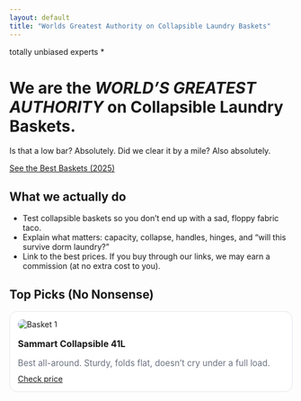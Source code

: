 ```yaml
---
layout: default
title: "Worlds Greatest Authority on Collapsible Laundry Baskets"
---
```

<p class="kicker">totally unbiased experts *</p>

<div class="hero">
  <h1>We are the <em>WORLD’S GREATEST AUTHORITY</em> on Collapsible Laundry Baskets.</h1>
  <p class="sub">Is that a low bar? Absolutely. Did we clear it by a mile? Also absolutely.</p>
  <a class="cta" href="/guides/best-collapsible-laundry-baskets-2025/">See the Best Baskets (2025)</a>
</div>

<section class="trust">
  <h2>What we actually do</h2>
  <ul>
    <li>Test collapsible baskets so you don’t end up with a sad, floppy fabric taco.</li>
    <li>Explain what matters: capacity, collapse, handles, hinges, and “will this survive dorm laundry?”</li>
    <li>Link to the best prices. If you buy through our links, we may earn a commission (at no extra cost to you).</li>
  </ul>
</section>
<section class="top-picks">
  <h2>Top Picks (No Nonsense)</h2>
  <div class="cards" style="display:grid;grid-template-columns:repeat(auto-fit,minmax(220px,1fr));gap:16px;margin-top:12px">
    <article class="card" style="background:#fff;border:1px solid #e5e7eb;border-radius:14px;padding:14px">
      <img src="/path/to/product1.jpg" alt="Basket 1" style="border-radius:10px;margin-bottom:10px">
      <h3 style="margin:6px 0 6px;font-size:1rem">Sammart Collapsible 41L</h3>
      <p style="color:#6b7280;font-size:.95rem;margin-bottom:10px">Best all-around. Sturdy, folds flat, doesn’t cry under a full load.</p>
      <a class="cta" href="YOUR_AFFILIATE_LINK">Check price</a>
    </article>
    <!-- duplicate 2–3 cards -->
  </div>
</section>
